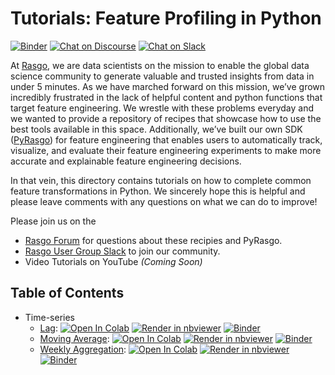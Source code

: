# Tutorials: Feature Profiling in Python
[![Binder](https://mybinder.org/badge_logo.svg)](https://mybinder.org/v2/gh/rasgointelligence/feature-engineering-tutorials/main) [![Chat on Discourse](https://img.shields.io/discourse/status?server=https%3A%2F%2Fforum.rasgoml.com)](https://forum.rasgoml.com/) [![Chat on Slack](https://img.shields.io/badge/chat-on%20Slack-brightgreen.svg)](https://join.slack.com/t/rasgousergroup/shared_invite/zt-nytkq6np-ANEJvbUSbT2Gkvc8JICp3g)

At [Rasgo](https://www.rasgoml.com/), we are data scientists on the mission to enable the global data science community to generate valuable and trusted insights from data in under 5 minutes. As we have marched forward on this mission, we’ve grown incredibly frustrated in the lack of helpful content and python functions that target feature engineering. We wrestle with these problems everyday and we wanted to provide a repository of recipes that showcase how to use the best tools available in this space. Additionally, we’ve built our own SDK ([PyRasgo](https://github.com/rasgointelligence/pyrasgo/blob/main/tutorials/PyRasgo%20Tutorial.ipynb)) for feature engineering that enables users to automatically track, visualize, and evaluate their feature engineering experiments to make more accurate and explainable feature engineering decisions. 

In that vein, this directory contains tutorials on how to complete common feature transformations in Python. We sincerely hope this is helpful and please leave comments with any questions on what we can do to improve!

Please join us on the 
* [Rasgo Forum](https://forum.rasgoml.com) for questions about these recipies and PyRasgo.
* [Rasgo User Group Slack](https://join.slack.com/t/rasgousergroup/shared_invite/zt-nytkq6np-ANEJvbUSbT2Gkvc8JICp3g) to join our community.
* Video Tutorials on YouTube _(Coming Soon)_

## Table of Contents
* Time-series
  * [Lag](https://github.com/rasgointelligence/feature-engineering-tutorials/blob/main/feature-transformation/time-series/pandas-lag.ipynb): [![Open In Colab](https://colab.research.google.com/assets/colab-badge.svg)](https://colab.research.google.com/github/rasgointelligence/feature-engineering-tutorials/blob/main/feature-transformation/time-series/pandas-lag.ipynb) [![Render in nbviewer](https://github.com/jupyter/design/blob/master/logos/Badges/nbviewer_badge.svg)](https://nbviewer.jupyter.org/github/rasgointelligence/feature-engineering-tutorials/blob/main/feature-transformation/time-series/pandas-lag.ipynb) [![Binder](https://mybinder.org/badge_logo.svg)](https://mybinder.org/v2/gh/rasgointelligence/feature-engineering-tutorials/main?filepath=feature-transformation/time-series/pandas-lag.ipynb)
  * [Moving Average](https://github.com/rasgointelligence/feature-engineering-tutorials/blob/main/feature-transformation/time-series/pandas-moving-average.ipynb): [![Open In Colab](https://colab.research.google.com/assets/colab-badge.svg)](https://colab.research.google.com/github/rasgointelligence/feature-engineering-tutorials/blob/main/feature-transformation/time-series/pandas-moving-average.ipynb) [![Render in nbviewer](https://github.com/jupyter/design/blob/master/logos/Badges/nbviewer_badge.svg)](https://nbviewer.jupyter.org/github/rasgointelligence/feature-engineering-tutorials/blob/main/feature-transformation/time-series/pandas-moving-average.ipynb) [![Binder](https://mybinder.org/badge_logo.svg)](https://mybinder.org/v2/gh/rasgointelligence/feature-engineering-tutorials/main?filepath=feature-transformation/time-series/pandas-moving-average.ipynb)
  * [Weekly Aggregation](https://github.com/rasgointelligence/feature-engineering-tutorials/blob/main/feature-transformation/time-series/pandas-aggregate-weekly.ipynb): [![Open In Colab](https://colab.research.google.com/assets/colab-badge.svg)](https://colab.research.google.com/github/rasgointelligence/feature-engineering-tutorials/blob/main/feature-transformation/time-series/pandas-aggregate-weekly.ipynb) [![Render in nbviewer](https://github.com/jupyter/design/blob/master/logos/Badges/nbviewer_badge.svg)](https://nbviewer.jupyter.org/github/rasgointelligence/feature-engineering-tutorials/blob/main/feature-transformation/time-series/pandas-aggregate-weekly.ipynb) [![Binder](https://mybinder.org/badge_logo.svg)](https://mybinder.org/v2/gh/rasgointelligence/feature-engineering-tutorials/main?filepath=feature-transformation/time-series/pandas-aggregate-weekly.ipynb)
